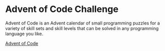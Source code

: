 # Advent of Code Challenge

Advent of Code is an Advent calendar of small programming puzzles for a variety of skill sets and skill levels that can be solved in any programming language you like. 

[Advent of Code](https://adventofcode.com)
